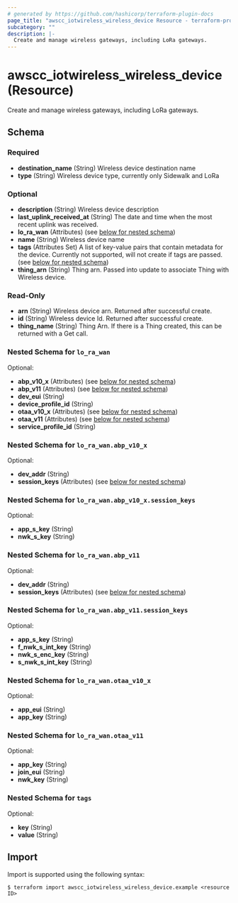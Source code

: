 ```yaml
---
# generated by https://github.com/hashicorp/terraform-plugin-docs
page_title: "awscc_iotwireless_wireless_device Resource - terraform-provider-awscc"
subcategory: ""
description: |-
  Create and manage wireless gateways, including LoRa gateways.
---
```


# awscc_iotwireless_wireless_device (Resource)

Create and manage wireless gateways, including LoRa gateways.



<!-- schema generated by tfplugindocs -->
## Schema

### Required

- **destination_name** (String) Wireless device destination name
- **type** (String) Wireless device type, currently only Sidewalk and LoRa

### Optional

- **description** (String) Wireless device description
- **last_uplink_received_at** (String) The date and time when the most recent uplink was received.
- **lo_ra_wan** (Attributes) (see [below for nested schema](#nestedatt--lo_ra_wan))
- **name** (String) Wireless device name
- **tags** (Attributes Set) A list of key-value pairs that contain metadata for the device. Currently not supported, will not create if tags are passed. (see [below for nested schema](#nestedatt--tags))
- **thing_arn** (String) Thing arn. Passed into update to associate Thing with Wireless device.

### Read-Only

- **arn** (String) Wireless device arn. Returned after successful create.
- **id** (String) Wireless device Id. Returned after successful create.
- **thing_name** (String) Thing Arn. If there is a Thing created, this can be returned with a Get call.

<a id="nestedatt--lo_ra_wan"></a>
### Nested Schema for `lo_ra_wan`

Optional:

- **abp_v10_x** (Attributes) (see [below for nested schema](#nestedatt--lo_ra_wan--abp_v10_x))
- **abp_v11** (Attributes) (see [below for nested schema](#nestedatt--lo_ra_wan--abp_v11))
- **dev_eui** (String)
- **device_profile_id** (String)
- **otaa_v10_x** (Attributes) (see [below for nested schema](#nestedatt--lo_ra_wan--otaa_v10_x))
- **otaa_v11** (Attributes) (see [below for nested schema](#nestedatt--lo_ra_wan--otaa_v11))
- **service_profile_id** (String)

<a id="nestedatt--lo_ra_wan--abp_v10_x"></a>
### Nested Schema for `lo_ra_wan.abp_v10_x`

Optional:

- **dev_addr** (String)
- **session_keys** (Attributes) (see [below for nested schema](#nestedatt--lo_ra_wan--abp_v10_x--session_keys))

<a id="nestedatt--lo_ra_wan--abp_v10_x--session_keys"></a>
### Nested Schema for `lo_ra_wan.abp_v10_x.session_keys`

Optional:

- **app_s_key** (String)
- **nwk_s_key** (String)



<a id="nestedatt--lo_ra_wan--abp_v11"></a>
### Nested Schema for `lo_ra_wan.abp_v11`

Optional:

- **dev_addr** (String)
- **session_keys** (Attributes) (see [below for nested schema](#nestedatt--lo_ra_wan--abp_v11--session_keys))

<a id="nestedatt--lo_ra_wan--abp_v11--session_keys"></a>
### Nested Schema for `lo_ra_wan.abp_v11.session_keys`

Optional:

- **app_s_key** (String)
- **f_nwk_s_int_key** (String)
- **nwk_s_enc_key** (String)
- **s_nwk_s_int_key** (String)



<a id="nestedatt--lo_ra_wan--otaa_v10_x"></a>
### Nested Schema for `lo_ra_wan.otaa_v10_x`

Optional:

- **app_eui** (String)
- **app_key** (String)


<a id="nestedatt--lo_ra_wan--otaa_v11"></a>
### Nested Schema for `lo_ra_wan.otaa_v11`

Optional:

- **app_key** (String)
- **join_eui** (String)
- **nwk_key** (String)



<a id="nestedatt--tags"></a>
### Nested Schema for `tags`

Optional:

- **key** (String)
- **value** (String)

## Import

Import is supported using the following syntax:

```shell
$ terraform import awscc_iotwireless_wireless_device.example <resource ID>
```
